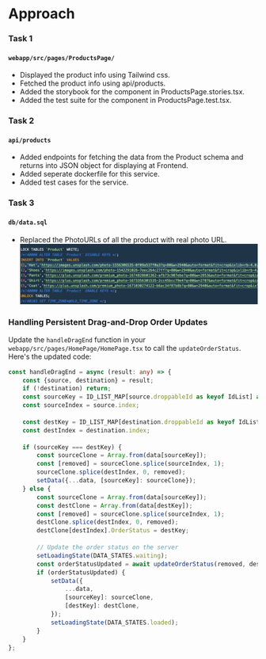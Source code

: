 # Approach

### Task 1

#### `webapp/src/pages/ProductsPage/`

- Displayed the product info using Tailwind css.
- Fetched the product info using api/products.
- Added the storybook for the component in ProductsPage.stories.tsx.
- Added the test suite for the component in ProductsPage.test.tsx.

### Task 2

#### `api/products`

- Added endpoints for fetching the data from the Product schema and returns into JSON object for displaying at Frontend.
- Added seperate dockerfile for this service.
- Added test cases for the service.

### Task 3

#### `db/data.sql`

- Replaced the PhotoURLs of all the product with real photo URL.
  ![image.png](image.png)

### Handling Persistent Drag-and-Drop Order Updates

Update the `handleDragEnd` function in your `webapp/src/pages/HomePage/HomePage.tsx` to call the `updateOrderStatus`.
Here's the
updated code:

```typescript
const handleDragEnd = async (result: any) => {
    const {source, destination} = result;
    if (!destination) return;
    const sourceKey = ID_LIST_MAP[source.droppableId as keyof IdList] as keyof OrderData;
    const sourceIndex = source.index;

    const destKey = ID_LIST_MAP[destination.droppableId as keyof IdList] as keyof OrderData;
    const destIndex = destination.index;

    if (sourceKey === destKey) {
        const sourceClone = Array.from(data[sourceKey]);
        const [removed] = sourceClone.splice(sourceIndex, 1);
        sourceClone.splice(destIndex, 0, removed);
        setData({...data, [sourceKey]: sourceClone});
    } else {
        const sourceClone = Array.from(data[sourceKey]);
        const destClone = Array.from(data[destKey]);
        const [removed] = sourceClone.splice(sourceIndex, 1);
        destClone.splice(destIndex, 0, removed);
        destClone[destIndex].OrderStatus = destKey;

        // Update the order status on the server
        setLoadingState(DATA_STATES.waiting);
        const orderStatusUpdated = await updateOrderStatus(removed, destKey);
        if (orderStatusUpdated) {
            setData({
                ...data,
                [sourceKey]: sourceClone,
                [destKey]: destClone,
            });
            setLoadingState(DATA_STATES.loaded);
        }
    }
};
```